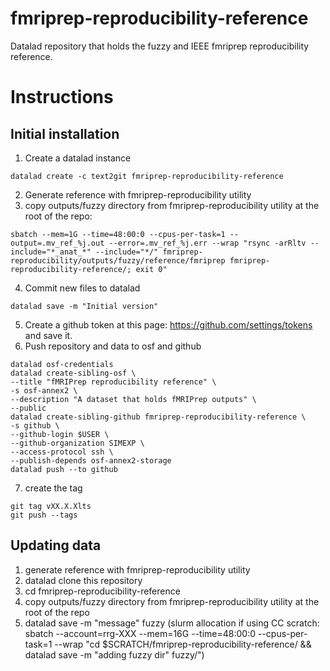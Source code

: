 # fmriprep-reproducibility-reference
Datalad repository that holds the fuzzy and IEEE fmriprep reproducibility reference.

# Instructions

## Initial installation

1. Create a datalad instance
```
datalad create -c text2git fmriprep-reproducibility-reference
```
2. Generate reference with fmriprep-reproducibility utility
3. copy outputs/fuzzy directory from fmriprep-reproducibility utility at the root of the repo:
```
sbatch --mem=1G --time=48:00:0 --cpus-per-task=1 --output=.mv_ref_%j.out --error=.mv_ref_%j.err --wrap "rsync -arRltv --include="*_anat_*" --include="*/" fmriprep-reproducibility/outputs/fuzzy/reference/fmriprep fmriprep-reproducibility-reference/; exit 0"
```
4. Commit new files to datalad
```
datalad save -m "Initial version"
```
5. Create a github token at this page: https://github.com/settings/tokens and save it.
6. Push repository and data to osf and github
```
datalad osf-credentials
datalad create-sibling-osf \
--title "fMRIPrep reproducibility reference" \
-s osf-annex2 \
--description "A dataset that holds fMRIPrep outputs" \
--public
datalad create-sibling-github fmriprep-reproducibility-reference \
-s github \
--github-login $USER \
--github-organization SIMEXP \
--access-protocol ssh \
--publish-depends osf-annex2-storage
datalad push --to github
```
7. create the tag
```
git tag vXX.X.Xlts
git push --tags
```

## Updating data

1. generate reference with fmriprep-reproducibility utility
2. datalad clone this repository
3. cd fmriprep-reproducibility-reference
4. copy outputs/fuzzy directory from fmriprep-reproducibility utility at the root of the repo
5. datalad save -m "message" fuzzy (slurm allocation if using CC scratch: sbatch --account=rrg-XXX --mem=16G --time=48:00:0 --cpus-per-task=1 --wrap "cd $SCRATCH/fmriprep-reproducibility-reference/ && datalad save -m \"adding fuzzy dir\" fuzzy/")

